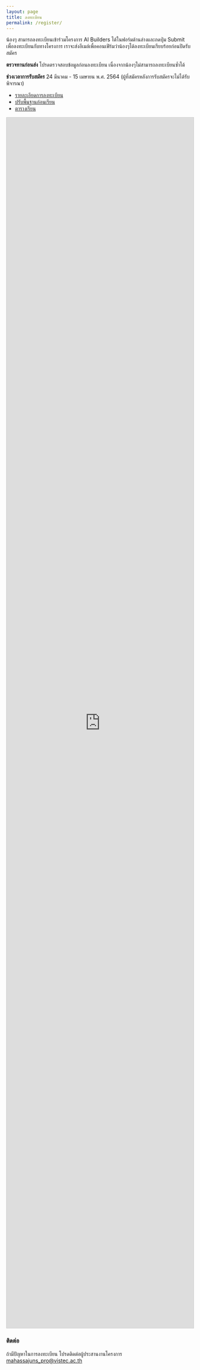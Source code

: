 ```yaml
---
layout: page
title: ลงทะเบียน
permalink: /register/
---
```


น้องๆ สามารถลงทะเบียนเข้าร่วมโครงการ AI Builders ได้ในฟอร์มด้านล่างและกดปุ่ม Submit เพื่อลงทะเบียนกับทางโครงการ
เราจะส่งอีเมล์เพื่อคอนเฟิร์มว่าน้องๆได้ลงทะเบียนเรียบร้อยก่อนปิดรับสมัคร

**ตรวจทานก่อนส่ง** โปรดตรวจสอบข้อมูลก่อนลงทะเบียน เนื่องจากน้องๆไม่สามารถลงทะเบียนซ้ำได้

**ช่วงเวลาการรับสมัคร** 24 มีนาคม - 15 เมษายน พ.ศ. 2564 (ผู้ที่สมัครหลังการรับสมัครจะไม่ได้รับพิจารณา)

- [รายละเอียดการลงทะเบียน](../registration-info/)
- [ปรับพื้นฐานก่อนเรียน](../before-class/)
- [ตารางเรียน](../syllabus/)

<script src="https://static.airtable.com/js/embed/embed_snippet_v1.js"></script>
<iframe
  class="airtable-embed airtable-dynamic-height"
  src="https://airtable.com/embed/shrUHambTkOgliPHz?backgroundColor=purple"
  frameborder="0" onmousewheel="" width="100%" height="3260" style="background: transparent; border: 1px solid #ccc;">
</iframe>

### ติดต่อ

ถ้ามีปัญหาในการลงทะเบียน โปรดติดต่อผู้ประสานงานโครงการ [mahassajuns_pro@vistec.ac.th](mailto:mahassajuns_pro@vistec.ac.th)
